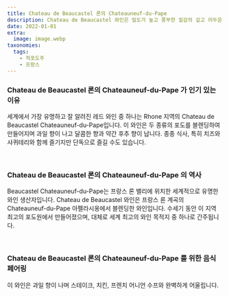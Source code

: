 ```yaml
---
title: Chateau de Beaucastel 론의 Chateauneuf-du-Pape
description: Chateau de Beaucastel 와인은 밀도가 높고 풍부한 질감의 깊고 어두운 색상을 가지고 있습니다. 그것은 과일, 꽃 향과 풀바디하고 복합적인 맛을 가지고 있습니다. 와인은 차갑게 제공하는 것이 가장 좋으며 다양한 음식과 함께 즐길 수 있습니다.
date: 2022-01-01
extra:
  image: image.webp
taxonomies:
  tags: 
    - 적포도주
    - 프랑스
---
```



### Chateau de Beaucastel 론의 Chateauneuf-du-Pape 가 인기 있는 이유

세계에서 가장 유명하고 잘 알려진 레드 와인 중 하나는 Rhone 지역의 Chateau de Beaucastel Chateauneuf-du-Pape입니다. 이 와인은 두 종류의 포도를 블렌딩하여 만들어지며 과일 향이 나고 달콤한 향과 약간 후추 향이 납니다. 종종 식사, 특히 치즈와 샤퀴테리와 함께 즐기지만 단독으로 즐길 수도 있습니다.

&nbsp;  

### Chateau de Beaucastel 론의 Chateauneuf-du-Pape 의 역사

Beaucastel Chateauneuf-du-Pape는 프랑스 론 밸리에 위치한 세계적으로 유명한 와인 생산자입니다. Chateau de Beaucastel 와인은 프랑스 론 계곡의 Chateauneuf-du-Pape 아펠라시옹에서 블렌딩한 와인입니다. 수세기 동안 이 지역 최고의 포도원에서 만들어졌으며, 대체로 세계 최고의 와인 목적지 중 하나로 간주됩니다.

&nbsp;  

### Chateau de Beaucastel 론의 Chateauneuf-du-Pape 를 위한 음식 페어링

이 와인은 과일 향이 나며 스테이크, 치킨, 프렌치 어니언 수프와 완벽하게 어울립니다.

&nbsp;  
